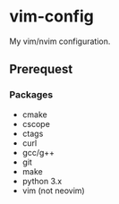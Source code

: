 # vim-config
My vim/nvim configuration.

## Prerequest

### Packages

* cmake
* cscope
* ctags
* curl
* gcc/g++
* git
* make
* python 3.x
* vim (not neovim)
